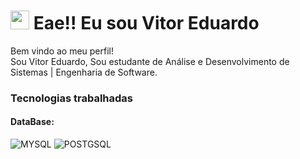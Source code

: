 <h1><img src="https://emojis.slackmojis.com/emojis/images/1531849430/4246/blob-sunglasses.gif?1531849430" width="30"/> Eae!! Eu sou Vitor Eduardo </h1>


<p>Bem vindo ao meu perfil! </br> Sou Vitor Eduardo, Sou estudante de Análise e Desenvolvimento de Sistemas | Engenharia de Software. </p>
<h3>Tecnologias trabalhadas </h3>
<h4>DataBase: </h4>
  <img alt="MYSQL" src="https://img.shields.io/badge/MySQL-005C84?style=for-the-badge&logo=mysql&logoColor=white" />
  <img alt="POSTGSQL" src="https://img.shields.io/badge/PostgreSQL-316192?style=for-the-badge&logo=postgresql&logoColor=white" />
  
